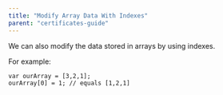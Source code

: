 ```yaml
---
title: "Modify Array Data With Indexes"
parent: "certificates-guide"
---
```


We can also modify the data stored in arrays by using indexes.

For example:

    var ourArray = [3,2,1];
    ourArray[0] = 1; // equals [1,2,1]
